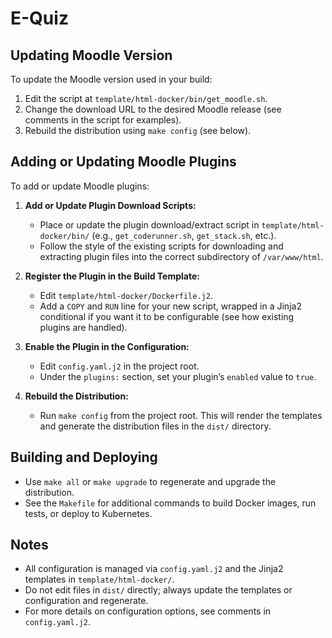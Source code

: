 # E-Quiz

## Updating Moodle Version

To update the Moodle version used in your build:

1. Edit the script at `template/html-docker/bin/get_moodle.sh`.
2. Change the download URL to the desired Moodle release (see comments in the script for examples).
3. Rebuild the distribution using `make config` (see below).

## Adding or Updating Moodle Plugins

To add or update Moodle plugins:

1. **Add or Update Plugin Download Scripts:**
   - Place or update the plugin download/extract script in `template/html-docker/bin/` (e.g., `get_coderunner.sh`, `get_stack.sh`, etc.).
   - Follow the style of the existing scripts for downloading and extracting plugin files into the correct subdirectory of `/var/www/html`.

2. **Register the Plugin in the Build Template:**
   - Edit `template/html-docker/Dockerfile.j2`.
   - Add a `COPY` and `RUN` line for your new script, wrapped in a Jinja2 conditional if you want it to be configurable (see how existing plugins are handled).

3. **Enable the Plugin in the Configuration:**
   - Edit `config.yaml.j2` in the project root.
   - Under the `plugins:` section, set your plugin’s `enabled` value to `true`.

4. **Rebuild the Distribution:**
   - Run `make config` from the project root. This will render the templates and generate the distribution files in the `dist/` directory.

## Building and Deploying

- Use `make all` or `make upgrade` to regenerate and upgrade the distribution.
- See the `Makefile` for additional commands to build Docker images, run tests, or deploy to Kubernetes.

## Notes

- All configuration is managed via `config.yaml.j2` and the Jinja2 templates in `template/html-docker/`.
- Do not edit files in `dist/` directly; always update the templates or configuration and regenerate.
- For more details on configuration options, see comments in `config.yaml.j2`.
